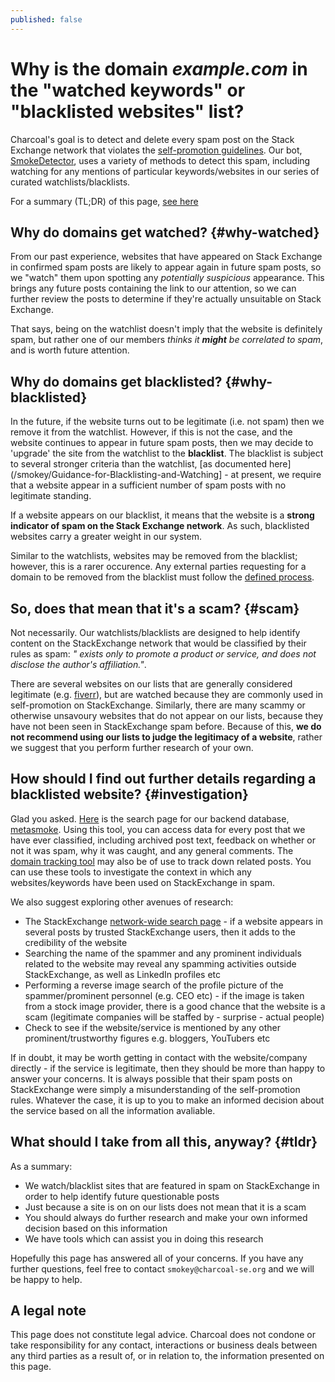 ```yaml
---
published: false
---
```

<!-- Please delete the above Front Matter key when this page is ready to be published -->

# Why is the domain *example.com* in the "watched keywords" or "blacklisted websites" list?

Charcoal's goal is to detect and delete every spam post on the Stack Exchange network that violates the [self-promotion guidelines](https://stackoverflow.com/help/promotion). Our bot, [SmokeDetector](/#whats-smokey), uses a variety of methods to detect this spam, including watching for any mentions of particular keywords/websites in our series of curated watchlists/blacklists.

For a summary (TL;DR) of this page, [see here](#tldr)

<section>

## Why do domains get watched? {#why-watched}
From our past experience, websites that have appeared on Stack Exchange in confirmed spam posts are likely to appear again in future spam posts, so we "watch" them upon spotting any *potentially suspicious* appearance. This brings any future posts containing the link to our attention, so we can further review the posts to determine if they're actually unsuitable on Stack Exchange.

That says, being on the watchlist doesn't imply that the website is definitely spam, but rather one of our members *thinks it __might__ be correlated to spam*, and is worth future attention.
</section>

<section>

## Why do domains get blacklisted? {#why-blacklisted}
In the future, if the website turns out to be legitimate (i.e. not spam) then we remove it from the watchlist. However, if this is not the case, and the website continues to appear in future spam posts, then we may decide to 'upgrade' the site from the watchlist to the __blacklist__. The blacklist is subject to several stronger criteria than the watchlist, [as documented here](/smokey/Guidance-for-Blacklisting-and-Watching] - at present, we require that a website appear in a sufficient number of spam posts with no legitimate standing.

If a website appears on our blacklist, it means that the website is a __strong indicator of spam on the Stack Exchange network__. As such, blacklisted websites carry a greater weight in our system.

Similar to the watchlists, websites may be removed from the blacklist; however, this is a rarer occurence. Any external parties requesting for a domain to be removed from the blacklist must follow the [defined process](/smokey/Process-for-blacklist-removal).
</section>

<section>

## So, does that mean that it's a scam? {#scam}
Not necessarily. Our watchlists/blacklists are designed to help identify content on the StackExchange network that would be classified by their rules as spam: *" exists only to promote a product or service, and does not disclose the author's affiliation."*.

There are several websites on our lists that are generally considered legitimate (e.g. [fiverr](https://github.com/Charcoal-SE/SmokeDetector/blob/master/watched_keywords.txt#L6326)), but are watched because they are commonly used in self-promotion on StackExchange. Similarly, there are many scammy or otherwise unsavoury websites that do not appear on our lists, because they have not been seen in StackExchange spam before. Because of this, **we do not recommend using our lists to judge the legitimacy of a website**, rather we suggest that you perform further research of your own.
</section>

<section>

## How should I find out further details regarding a blacklisted website? {#investigation}

Glad you asked. [Here](https://metasmoke.erwaysoftware.com/search) is the search page for our backend database, [metasmoke](https://metasmoke.erwaysoftware.com). Using this tool, you can access data for every post that we have ever classified, including archived post text, feedback on whether or not it was spam, why it was caught, and any general comments. The [domain tracking tool](https://metasmoke.erwaysoftware.com/domains) may also be of use to track down related posts. You can use these tools to investigate the context in which any websites/keywords have been used on StackExchange in spam.

We also suggest exploring other avenues of research:
 - The StackExchange [network-wide search page](https://stackexchange.com/search) - if a website appears in several posts by trusted StackExchange users, then it adds to the credibility of the website
 - Searching the name of the spammer and any prominent individuals related to the website may reveal any spamming activities outside StackExchange, as well as LinkedIn profiles etc
 - Performing a reverse image search of the profile picture of the spammer/prominent personnel (e.g. CEO etc) - if the image is taken from a stock image provider, there is a good chance that the website is a scam (legitimate companies will be staffed by - surprise - actual people)
 - Check to see if the website/service is mentioned by any other prominent/trustworthy figures e.g. bloggers, YouTubers etc

If in doubt, it may be worth getting in contact with the website/company directly - if the service is legitimate, then they should be more than happy to answer your concerns. It is always possible that their spam posts on StackExchange were simply a misunderstanding of the self-promotion rules. Whatever the case, it is up to you to make an informed decision about the service based on all the information avaliable.
</section>

<section>

## What should I take from all this, anyway? {#tldr}
As a summary:
 - We watch/blacklist sites that are featured in spam on StackExchange in order to help identify future questionable posts
 - Just because a site is on on our lists does not mean that it is a scam
 - You should always do further research and make your own informed decision based on this information
 - We have tools which can assist you in doing this research

Hopefully this page has answered all of your concerns. If you have any further questions, feel free to contact `smokey@charcoal-se.org` and we will be happy to help.
</section>

<section>

## A legal note
This page does not constitute legal advice. Charcoal does not condone or take responsibility for any contact, interactions or business deals between any third parties as a result of, or in relation to, the information presented on this page.
</section>
